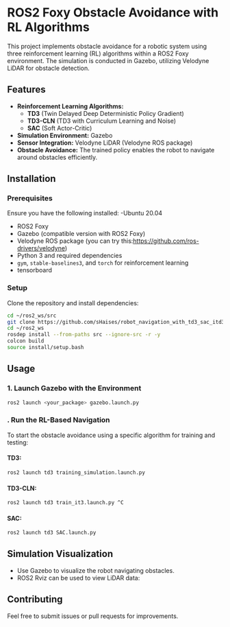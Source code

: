# ROS2 Foxy Obstacle Avoidance with RL Algorithms

This project implements obstacle avoidance for a robotic system using three reinforcement learning (RL) algorithms within a ROS2 Foxy environment. The simulation is conducted in Gazebo, utilizing Velodyne LiDAR for obstacle detection.

## Features
- **Reinforcement Learning Algorithms:**
  - **TD3** (Twin Delayed Deep Deterministic Policy Gradient)
  - **TD3-CLN** (TD3 with Curriculum Learning and Noise)
  - **SAC** (Soft Actor-Critic)
- **Simulation Environment:** Gazebo
- **Sensor Integration:** Velodyne LiDAR (Velodyne ROS package)
- **Obstacle Avoidance:** The trained policy enables the robot to navigate around obstacles efficiently.

## Installation

### Prerequisites
Ensure you have the following installed:
-Ubuntu 20.04
- ROS2 Foxy
- Gazebo (compatible version with ROS2 Foxy)
- Velodyne ROS package (you can try this:https://github.com/ros-drivers/velodyne)
- Python 3 and required dependencies
- `gym`, `stable-baselines3`, and `torch` for reinforcement learning
- tensorboard 

### Setup
Clone the repository and install dependencies:
```bash
cd ~/ros2_ws/src
git clone https://github.com/sHaises/robot_navigation_with_td3_sac_itd3cln.git
cd ~/ros2_ws
rosdep install --from-paths src --ignore-src -r -y
colcon build
source install/setup.bash
```

## Usage

### 1. Launch Gazebo with the Environment
```bash
ros2 launch <your_package> gazebo.launch.py
```



### . Run the RL-Based Navigation
To start the obstacle avoidance using a specific algorithm for training and testing:

#### TD3:
```bash
ros2 launch td3 training_simulation.launch.py 
```

#### TD3-CLN:
```bash
ros2 launch td3 train_it3.launch.py ^C
```

#### SAC:
```bash
ros2 launch td3 SAC.launch.py

```



## Simulation Visualization
- Use Gazebo to visualize the robot navigating obstacles.
- ROS2 Rviz can be used to view LiDAR data:


## Contributing
Feel free to submit issues or pull requests for improvements.
